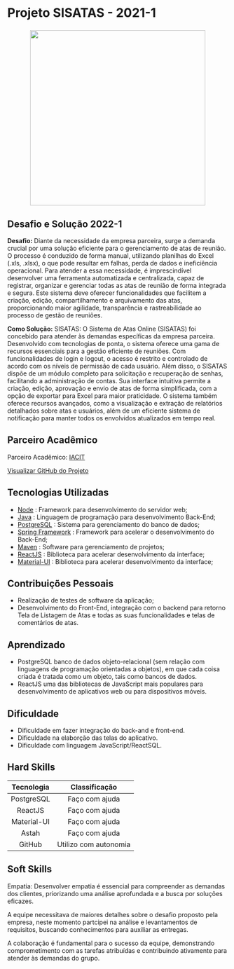 # Projeto SISATAS - 2021-1	

<div align=center>
 <h3></h3>
  <img src="https://github.com/drosan19/Portfolio/assets/130381620/9c553b9e-8dcb-402f-947b-b529395d4ecb" width=400 alt="" />
 
  </div>

## Desafio e Solução 2022-1
<b>Desafio:</b> Diante da necessidade da empresa parceira, surge a demanda crucial por uma solução eficiente para o gerenciamento de atas de reunião. O processo é conduzido de forma manual, utilizando planilhas do Excel (.xls, .xlsx), o que pode resultar em falhas, perda de dados e ineficiência operacional. Para atender a essa necessidade, é imprescindível desenvolver uma ferramenta automatizada e centralizada, capaz de registrar, organizar e gerenciar todas as atas de reunião de forma integrada e segura. Este sistema deve oferecer funcionalidades que facilitem a criação, edição, compartilhamento e arquivamento das atas, proporcionando maior agilidade, transparência e rastreabilidade ao processo de gestão de reuniões.

<b>Como Solução:</b> ​SISATAS: O Sistema de Atas Online (SISATAS) foi concebido para atender às demandas específicas da empresa parceira. Desenvolvido com tecnologias de ponta, o sistema oferece uma gama de recursos essenciais para a gestão eficiente de reuniões. Com funcionalidades de login e logout, o acesso é restrito e controlado de acordo com os níveis de permissão de cada usuário. Além disso, o SISATAS dispõe de um módulo completo para solicitação e recuperação de senhas, facilitando a administração de contas. Sua interface intuitiva permite a criação, edição, aprovação e envio de atas de forma simplificada, com a opção de exportar para Excel para maior praticidade. O sistema também oferece recursos avançados, como a visualização e extração de relatórios detalhados sobre atas e usuários, além de um eficiente sistema de notificação para manter todos os envolvidos atualizados em tempo real.

## Parceiro Acadêmico

Parceiro Acadêmico: [IACIT](https://www.iacit.com.br/)

[Visualizar GitHub do Projeto]()

## Tecnologias Utilizadas

- [Node](https://nodejs.org/) : Framework para desenvolvimento do servidor web;
- [Java](https://www.java.com/) : Linguagem de programação para desenvolvimento Back-End;	
- [PostgreSQL](https://www.postgresql.org/) : Sistema para gerenciamento do banco de dados;
- [Spring Framework](https://spring.io/) : Framework para acelerar o desenvolvimento do Back-End;	
- [Maven](https://maven.apache.org/) : Software para gerenciamento de projetos;
- [ReactJS](https://reactjs.org/) : Biblioteca para acelerar desenvolvimento da interface;
- [Material-UI](https://material-ui.com/) : Biblioteca para acelerar desenvolvimento da interface;	

## Contribuições Pessoais

- Realização de testes de software da aplicação;
- Desenvolvimento do Front-End, integração com o backend para retorno Tela de Listagem de Atas e todas as suas funcionalidades e telas de comentários de atas.

## Aprendizado
- PostgreSQL banco de dados objeto-relacional (sem relação com linguagens de programação orientadas a objetos), em que cada coisa criada é tratada como um objeto, tais como bancos de dados.
- ReactJS uma das bibliotecas de JavaScript mais populares para desenvolvimento de aplicativos web ou para dispositivos móveis.

## Dificuldade
- Dificuldade em fazer integração do back-and e front-end.
- Dificuldade na elaborção das telas do aplicativo.
- Dificuldade com linguagem JavaScript/ReactSQL.

 
## Hard Skills

| Tecnologia  |   Classificação   |
| :---------: | :---------------: |
| PostgreSQL  |  Faço com ajuda   |
|   ReactJS   |  Faço com ajuda   |
| Material-UI |  Faço com ajuda   |
|    Astah    |  Faço com ajuda   |
|   GitHub    | Utilizo com autonomia |

## Soft Skills

Empatia: Desenvolver empatia é essencial para compreender as demandas dos clientes, priorizando uma análise aprofundada e a busca por soluções eficazes.

A equipe necessitava de maiores detalhes sobre o desafio proposto pela empresa, neste momento partcipei na análise e levantamentos de requisitos, buscando conhecimentos para auxiliar as entregas.

A colaboração é fundamental para o sucesso da equipe, demonstrando comprometimento com as tarefas atribuídas e contribuindo ativamente para atender às demandas do grupo.